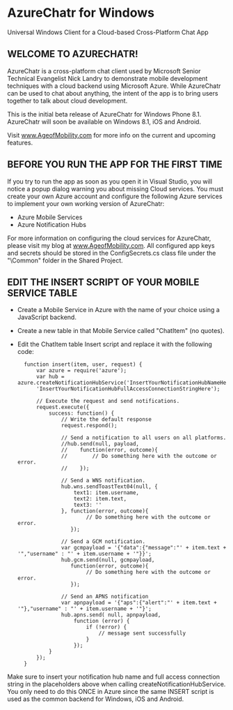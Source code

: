 AzureChatr for Windows
======================

Universal Windows Client for a Cloud-based Cross-Platform Chat App

WELCOME TO AZURECHATR!
----------------------

AzureChatr is a cross-platform chat client used by Microsoft Senior Technical
Evangelist Nick Landry to demonstrate mobile development techniques with a 
cloud backend using Microsoft Azure. While AzureChatr can be used to chat about
anything, the intent of the app is to bring users together to talk about cloud
development.

This is the initial beta release of AzureChatr for Windows Phone 8.1.
AzureChatr will soon be available on Windows 8.1, iOS and Android.

Visit www.AgeofMobility.com for more info on the current and upcoming features.


BEFORE YOU RUN THE APP FOR THE FIRST TIME
-----------------------------------------
If you try to run the app as soon as you open it in Visual Studio, you will
notice a popup dialog warning you about missing Cloud services.
You must create your own Azure account and configure the following Azure 
services to implement your own working version of AzureChatr:

- Azure Mobile Services
- Azure Notification Hubs

For more information on configuring the cloud services for AzureChatr, please
visit my blog at www.AgeofMobility.com. All configured app keys and secrets
should be stored in the ConfigSecrets.cs class file under the "\Common" folder
in the Shared Project.

EDIT THE INSERT SCRIPT OF YOUR MOBILE SERVICE TABLE
---------------------------------------------------
- Create a Mobile Service in Azure with the name of your choice using a JavaScript backend.
- Create a new table in that Mobile Service called "ChatItem" (no quotes).
- Edit the ChatItem table Insert script and replace it with the following code:


        function insert(item, user, request) {
            var azure = require('azure');
            var hub = azure.createNotificationHubService('InsertYourNotificationHubNameHere', 
            'InsertYourNotificationHubFullAccessConnectionStringHere');
        
            // Execute the request and send notifications.
            request.execute({
                success: function() {
                    // Write the default response
                    request.respond();
        
                    // Send a notification to all users on all platforms. 
                    //hub.send(null, payload,  
                    //    function(error, outcome){
                    //        // Do something here with the outcome or error.
                    //    });
        
                    // Send a WNS notification.
                    hub.wns.sendToastText04(null, {
                        text1: item.username,
                        text2: item.text,
                        text3: ''
                    }, function(error, outcome){
                            // Do something here with the outcome or error.
                       });
                    
                    // Send a GCM notification.
                    var gcmpayload = '{"data":{"message":"' + item.text + '","username" : "' + item.username + '"}}';
                    hub.gcm.send(null, gcmpayload, 
                       function(error, outcome){
                            // Do something here with the outcome or error.
                       });
                    
                    // Send an APNS notification
                    var apnpayload = '{"aps":{"alert":"' + item.text + '"},"username" : "' + item.username + '"}';
                    hub.apns.send( null, apnpayload,
                        function (error) {
                            if (!error) {
                                // message sent successfully
                            }
                        });
                }
            });
        }
        
Make sure to insert your notification hub name and full access connection string in the placeholders above when calling createNotificationHubService. You only need to do this ONCE in Azure since the same INSERT script is used as the common backend for Windows, iOS and Android.
